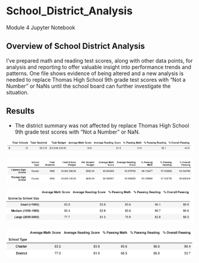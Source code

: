 # School_District_Analysis
Module 4 Jupyter Notebook

## Overview of School District Analysis
I’ve prepared math and reading test scores, along with other data points, for analysis and reporting to offer valuable insight into performance trends and patterns. One file shows evidence of being altered and a new analysis is needed to replace Thomas High School 9th grade test scores with “Not a Number” or NaNs until the school board can further investigate the situation.

## Results
- The district summary was not affected by replace Thomas High School 9th grade test scores with “Not a Number” or NaN.

![TBrickey](https://github.com/TBrickey/School_District_Analysis/blob/main/Resources/district%20summary%20after%20THS%209th%20replaced%20with%20NaN.png)


![TBrickey](https://github.com/TBrickey/School_District_Analysis/blob/main/Resources/by%20school.png)

![TBrickey](https://github.com/TBrickey/School_District_Analysis/blob/main/Resources/by%20size.png)

![TBrickey](https://github.com/TBrickey/School_District_Analysis/blob/main/Resources/by%20type.png)

